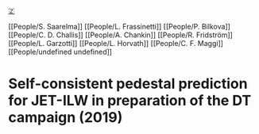 [🇿](zotero://select/groups/5630717/items/I9GH6W5L)

[[People/S. Saarelma]] [[People/L. Frassinetti]] [[People/P. Bilkova]] [[People/C. D. Challis]] [[People/A. Chankin]] [[People/R. Fridström]] [[People/L. Garzotti]] [[People/L. Horvath]] [[People/C. F. Maggi]] [[People/undefined undefined]] 
# Self-consistent pedestal prediction for JET-ILW in preparation of the DT campaign (2019)

